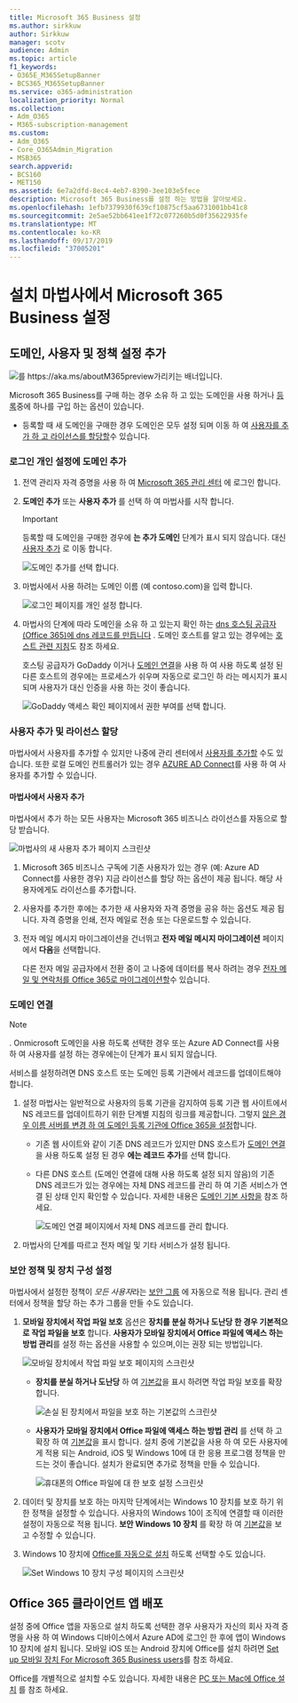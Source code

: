 ```yaml
---
title: Microsoft 365 Business 설정
ms.author: sirkkuw
author: Sirkkuw
manager: scotv
audience: Admin
ms.topic: article
f1_keywords:
- O365E_M365SetupBanner
- BCS365_M365SetupBanner
ms.service: o365-administration
localization_priority: Normal
ms.collection:
- Adm_O365
- M365-subscription-management
ms.custom:
- Adm_O365
- Core_O365Admin_Migration
- MSB365
search.appverid:
- BCS160
- MET150
ms.assetid: 6e7a2dfd-8ec4-4eb7-8390-3ee103e5fece
description: Microsoft 365 Business를 설정 하는 방법을 알아보세요.
ms.openlocfilehash: 1efb7379930f639cf10875cf5aa6731001bb41c8
ms.sourcegitcommit: 2e5ae52bb641ee1f72c077260b5d0f35622935fe
ms.translationtype: MT
ms.contentlocale: ko-KR
ms.lasthandoff: 09/17/2019
ms.locfileid: "37005201"
---
```

# <a name="set-up-microsoft-365-business-in-the-setup-wizard"></a>설치 마법사에서 Microsoft 365 Business 설정

## <a name="add-your-domain-users-and-set-up-policies"></a>도메인, 사용자 및 정책 설정 추가

![를 https://aka.ms/aboutM365preview가리키는 배너입니다.](media/m365admincenterchanging.png)

Microsoft 365 Business를 구매 하는 경우 소유 하 고 있는 도메인을 사용 하거나 [등록](sign-up.md)중에 하나를 구입 하는 옵션이 있습니다.

- 등록할 때 새 도메인을 구매한 경우 도메인은 모두 설정 되며 이동 하 여 [사용자를 추가 하 고 라이선스를 할당할](#add-users-and-assign-licenses)수 있습니다.

### <a name="add-your-domain-to-personalize-sign-in"></a>로그인 개인 설정에 도메인 추가

1. 전역 관리자 자격 증명을 사용 하 여 [Microsoft 365 관리 센터](https://admin.microsoft.com) 에 로그인 합니다. 

2. **도메인 추가** 또는 **사용자 추가** 를 선택 하 여 마법사를 시작 합니다.
    > [!IMPORTANT]
    > 등록할 때 도메인을 구매한 경우에 **는 추가 도메인** 단계가 표시 되지 않습니다. 대신 [사용자 추가](#add-users-and-assign-licenses) 로 이동 합니다.

    ![도메인 추가를 선택 합니다.](media/addadomainadmincenter.png)
    
3. 마법사에서 사용 하려는 도메인 이름 (예 contoso.com)을 입력 합니다.


    ![로그인 페이지를 개인 설정 합니다.](media/personalizesignin.png)

    
4. 마법사의 단계에 따라 도메인을 소유 하 고 있는지 확인 하는 [dns 호스팅 공급자 (Office 365)에 dns 레코드를 만듭니다](https://docs.microsoft.com/office365/admin/get-help-with-domains/create-dns-records-at-any-dns-hosting-provider) . 도메인 호스트를 알고 있는 경우에는 [호스트 관련 지침](https://docs.microsoft.com/office365/admin/get-help-with-domains/set-up-your-domain-host-specific-instructions)도 참조 하세요.

    호스팅 공급자가 GoDaddy 이거나 [도메인 연결](https://docs.microsoft.com/office365/admin/get-help-with-domains/domain-connect)을 사용 하 여 사용 하도록 설정 된 다른 호스트의 경우에는 프로세스가 쉬우며 자동으로 로그인 하 라는 메시지가 표시 되며 사용자가 대신 인증을 사용 하는 것이 좋습니다.

    ![GoDaddy 액세스 확인 페이지에서 권한 부여를 선택 합니다.](media/godaddyauth.png)

### <a name="add-users-and-assign-licenses"></a>사용자 추가 및 라이선스 할당

마법사에서 사용자를 추가할 수 있지만 나중에 관리 센터에서 [사용자를 추가할](add-users-m365b.md) 수도 있습니다. 또한 로컬 도메인 컨트롤러가 있는 경우 [AZURE AD Connect](https://docs.microsoft.com/azure/active-directory/hybrid/how-to-connect-install-express)를 사용 하 여 사용자를 추가할 수 있습니다.

#### <a name="add-users-in-the-wizard"></a>마법사에서 사용자 추가

마법사에서 추가 하는 모든 사용자는 Microsoft 365 비즈니스 라이선스를 자동으로 할당 받습니다.

![마법사의 새 사용자 추가 페이지 스크린샷](media/addnewuserspage.png)

1. Microsoft 365 비즈니스 구독에 기존 사용자가 있는 경우 (예: Azure AD Connect를 사용한 경우) 지금 라이선스를 할당 하는 옵션이 제공 됩니다. 해당 사용자에게도 라이선스를 추가합니다.

3. 사용자를 추가한 후에는 추가한 새 사용자와 자격 증명을 공유 하는 옵션도 제공 됩니다. 자격 증명을 인쇄, 전자 메일로 전송 또는 다운로드할 수 있습니다.

4. 전자 메일 메시지 마이그레이션을 건너뛰고 **전자 메일 메시지 마이그레이션** 페이지에서 **다음**을 선택합니다. 

    다른 전자 메일 공급자에서 전환 중이 고 나중에 데이터를 복사 하려는 경우 [전자 메일 및 연락처를 Office 365로 마이그레이션할](https://support.office.com/article/a3e3bddb-582e-4133-8670-e61b9f58627e)수 있습니다.


### <a name="connect-your-domain"></a>도메인 연결

> [!NOTE]
> . Onmicrosoft 도메인을 사용 하도록 선택한 경우 또는 Azure AD Connect를 사용 하 여 사용자를 설정 하는 경우에는이 단계가 표시 되지 않습니다.
  
서비스를 설정하려면 DNS 호스트 또는 도메인 등록 기관에서 레코드를 업데이트해야 합니다.
  
1. 설정 마법사는 일반적으로 사용자의 등록 기관을 감지하여 등록 기관 웹 사이트에서 NS 레코드를 업데이트하기 위한 단계별 지침의 링크를 제공합니다. 그렇지 [않은 경우 이름 서버를 변경 하 여 도메인 등록 기관에 Office 365을 설정](https://support.office.com/article/a8b487a9-2a45-4581-9dc4-5d28a47010a2)합니다. 

    - 기존 웹 사이트와 같이 기존 DNS 레코드가 있지만 DNS 호스트가 [도메인 연결](https://docs.microsoft.com/office365/admin/get-help-with-domains/domain-connect)을 사용 하도록 설정 된 경우 **에는 레코드 추가**를 선택 합니다. 
    - 다른 DNS 호스트 (도메인 연결에 대해 사용 하도록 설정 되지 않음)의 기존 DNS 레코드가 있는 경우에는 자체 DNS 레코드를 관리 하 여 기존 서비스가 연결 된 상태 인지 확인할 수 있습니다. 자세한 내용은 [도메인 기본 사항을](https://docs.microsoft.com/office365/admin/get-help-with-domains/dns-basics) 참조 하세요.

        ![도메인 연결 페이지에서 자체 DNS 레코드를 관리 합니다.](media/connectyourdomainpage.png)

2. 마법사의 단계를 따르고 전자 메일 및 기타 서비스가 설정 됩니다.

### <a name="set-up-security-policies-and-device-configurations"></a>보안 정책 및 장치 구성 설정 

마법사에서 설정한 정책이 *모든 사용자*라는 [보안 그룹](https://docs.microsoft.com/office365/admin/create-groups/compare-groups#security-groups) 에 자동으로 적용 됩니다. 관리 센터에서 정책을 할당 하는 추가 그룹을 만들 수도 있습니다.

1. **모바일 장치에서 작업 파일 보호** 옵션은 **장치를 분실 하거나 도난당 한 경우 기본적으로 작업 파일을 보호** 합니다. **사용자가 모바일 장치에서 Office 파일에 액세스 하는 방법 관리**를 설정 하는 옵션을 사용할 수 있으며,이는 권장 되는 방법입니다.

    ![모바일 장치에서 작업 파일 보호 페이지의 스크린샷](media/protectworkfilesondevices.png)

     - **장치를 분실 하거나 도난당** 하 여 [기본값](protect-work-files-on-lost-or-stolen-device.md)을 표시 하려면 작업 파일 보호를 확장 합니다.

        ![손실 된 장치에서 파일을 보호 하는 기본값의 스크린샷](media/protectworkfilesondevicesdefault.png)

    - **사용자가 모바일 장치에서 Office 파일에 액세스 하는 방법 관리** 를 선택 하 고 확장 하 여 [기본값](manage-user-access-on-mobile-devices.md)을 표시 합니다. 설치 중에 기본값을 사용 하 여 모든 사용자에 게 적용 되는 Android, iOS 및 Windows 10에 대 한 응용 프로그램 정책을 만드는 것이 좋습니다. 설치가 완료되면 추가로 정책을 만들 수 있습니다.

        ![휴대폰의 Office 파일에 대 한 보호 설정 스크린샷](media/useraccessonmobile.png)

2. 데이터 및 장치를 보호 하는 마지막 단계에서는 Windows 10 장치를 보호 하기 위한 정책을 설정할 수 있습니다. 사용자의 Windows 10이 조직에 연결할 때 이러한 설정이 자동으로 적용 됩니다. **보안 Windows 10 장치** 를 확장 하 여 [기본값](secure-windows-10-devices.md)을 보고 수정할 수 있습니다.
3. Windows 10 장치에 [Office를 자동으로 설치](install-office-on-windows-10-during-setup.md) 하도록 선택할 수도 있습니다.

    ![Set Windows 10 장치 구성 페이지의 스크린샷](media/setwin10config.png)



## <a name="deploy-office-365-client-apps"></a>Office 365 클라이언트 앱 배포

설정 중에 Office 앱을 자동으로 설치 하도록 선택한 경우 사용자가 자신의 회사 자격 증명을 사용 하 여 Windows 디바이스에서 Azure AD에 로그인 한 후에 앱이 Windows 10 장치에 설치 됩니다.
모바일 iOS 또는 Android 장치에 Office를 설치 하려면 [Set up 모바일 장치 For Microsoft 365 Business users](set-up-mobile-devices.md)를 참조 하세요.

Office를 개별적으로 설치할 수도 있습니다. 자세한 내용은 [PC 또는 Mac에 Office 설치](https://support.office.com/article/4414eaaf-0478-48be-9c42-23adc4716658) 를 참조 하세요.
